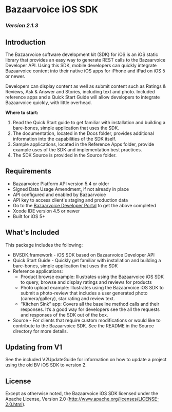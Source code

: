 # Bazaarvoice iOS SDK 
### *Version 2.1.3*

## Introduction
The Bazaarvoice software development kit (SDK) for iOS is an iOS static library that provides an easy way to generate REST calls to the Bazaarvoice Developer API. Using this SDK, mobile developers can quickly integrate Bazaarvoice content into their native iOS apps for iPhone and iPad on iOS 5 or newer.

Developers can display content as well as submit content such as Ratings & Reviews, Ask & Answer and Stories, including text and photo. Included reference apps and a Quick Start Guide will allow developers to integrate Bazaarvoice quickly, with little overhead.

**Where to start:**
 1. Read the Quick Start guide to get familiar with installation and building a bare-bones, simple application that uses the SDK.
 2. The documentation, located in the Docs folder, provides additional information into the capabilities of the SDK itself.
 3. Sample applications, located in the Reference Apps folder, provide example uses of the SDK and implementation best practices.
4. The SDK Source is provided in the Source folder.

## Requirements
* Bazaarvoice Platform API version 5.4 or older
 * Signed Data Usage Amendment, if not already in place
 * API configured and enabled by Bazaarvoice
 * API key to access client's staging and production data
 * Go to the [Bazaarvoice Developer Portal](http://developer.bazaarvoice.com) to get the above completed
* Xcode IDE version 4.5 or newer
* Built for iOS 5+

## What's Included
This package includes the following:

* BVSDK.framework - iOS SDK based on Bazaarvoice Developer API
* Quick Start Guide - Quickly get familiar with installation and building a bare-bones, simple application that uses the SDK
* Reference applications:
    * Product browse example: Illustrates using the Bazaarvoice iOS SDK to query, browse and display ratings and reviews for products
    * Photo upload example: Illustrates using the Bazaarvoice iOS SDK to submit a photo-review that includes a user generated photo (camera/gallery), star rating and review text.
    * “Kitchen Sink” app: Covers all the baseline method calls and their responses. It’s a good way for developers see the all the requests and responses of the SDK out of the box.
* Source - For clients that require custom modifications or would like to contribute to the Bazaarvoice SDK.  See the README in the Source directory for more details.

## Updating from V1
See the included V2UpdateGuide for information on how to update a project using the old BV iOS SDK to version 2.


## License
Except as otherwise noted, the Bazaarvoice iOS SDK licensed under the Apache License, Version 2.0 (http://www.apache.org/licenses/LICENSE-2.0.html).
